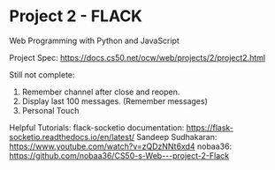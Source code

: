 # Project 2 - FLACK

Web Programming with Python and JavaScript

Project Spec:
https://docs.cs50.net/ocw/web/projects/2/project2.html

Still not complete:

1. Remember channel after close and reopen.
2. Display last 100 messages. (Remember messages)
3. Personal Touch


Helpful Tutorials:
flack-socketio documentation: https://flask-socketio.readthedocs.io/en/latest/
Sandeep Sudhakaran: https://www.youtube.com/watch?v=zQDzNNt6xd4
nobaa36: https://github.com/nobaa36/CS50-s-Web---project-2-Flack

